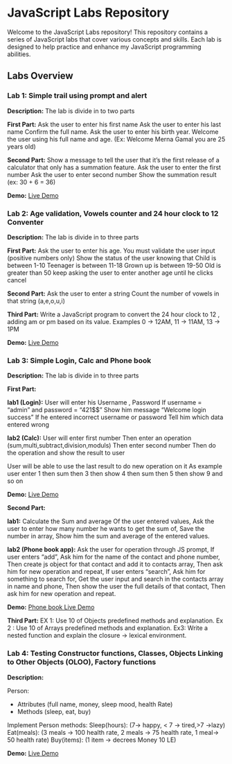 # JavaScript Labs Repository

Welcome to the JavaScript Labs repository! This repository contains a series of JavaScript labs that cover various concepts and skills. Each lab is designed to help practice and enhance my JavaScript programming abilities.

## Labs Overview

<!-- Lab1 -->
### Lab 1: Simple trail using prompt and alert
<!-- ![Lab 1](./images/lab1.png) -->

**Description:**
The lab is divide in to two parts

**First Part:**
Ask the user to enter his first name
Ask the user to enter his last name
Confirm the full name.
Ask the user to enter his birth year.
Welcome the user using his full name and age.
(Ex: Welcome Merna Gamal you are 25 years old)

**Second Part:**
Show a message to tell the user that it’s the first release of a calculator that only has a summation feature.
Ask the user to enter the first number
Ask the user to enter second number
Show the summation result (ex: 30 + 6 = 36)

**Demo:**
[Live Demo](https://mernagamalshenouda.github.io/JavaScript-Labs/Lab1-JS/Index.html)

<!-- Lab2 -->
### Lab 2: Age validation, Vowels counter and 24 hour clock to 12 Conventer
<!-- ![Lab 1](./images/lab1.png) -->

**Description:**
The lab is divide in to three parts

**First Part:**
Ask the user to enter his age. You must validate the user input (positive numbers only)
 Show the status of the user knowing that
 Child is between 1-10
 Teenager is between 11-18
 Grown up is between 19-50
 Old is greater than 50
 keep asking the user to enter another age until he clicks cancel 

**Second Part:**
Ask the user to enter a string
 Count the number of vowels in that string (a,e,o,u,i) 

**Third Part:**
Write a JavaScript program to convert the 24 hour clock to 12 , adding am or pm based on its value.
 Examples 
0 -> 12AM,
 11 -> 11AM,
 13 -> 1PM 

**Demo:**
[Live Demo](https://mernagamalshenouda.github.io/JavaScript-Labs/Lab2-JS/index.html)

<!-- Lab3 -->
### Lab 3: Simple Login, Calc and Phone book
<!-- ![Lab 1](./images/lab1.png) -->

**Description:**
The lab is divide in to three parts

**First Part:**

**lab1 (Login):** User will enter his Username , Password 
If username = “admin” and password = “421$$” 
Show him message “Welcome login success”
If he entered incorrect username or password
Tell him which data entered wrong

**lab2 (Calc):** 
User will enter first number
Then enter an operation (sum,multi,subtract,division,moduls)
Then enter second number
Then do the operation and show the result to user

User will be able to use the last result to do new operation on it
As example user enter 1 then sum then 3 then show 4 then sum then 5 then show 
9 and so on

**Demo:**
[Live Demo](https://mernagamalshenouda.github.io/JavaScript-Labs/Lab3-JS/Part1/index.html)

**Second Part:**

**lab1:** Calculate the Sum and average Of the user entered values,
Ask the user to enter how many number he wants to get the sum of,
Save the number in array,
Show him the sum and average of the entered values.

**lab2 (Phone book app):** 
Ask the user for operation through JS prompt,
If user enters “add”,
Ask him for the name of the contact and phone number,
Then create js object for that contact and add it to contacts array,
Then ask him for new operation and repeat,
If user enters “search”,
Ask him for something to search for,
Get the user input and search in the contacts array in name and phone,
Then show the user the full details of that contact,
Then ask him for new operation and repeat.

**Demo:**
[Phone book Live Demo](https://mernagamalshenouda.github.io/JavaScript-Labs/Lab3-JS/Part2/index.html)

**Third Part:**
EX 1:
Use 10 of Objects predefined methods and explanation.
Ex 2 :
Use 10 of Arrays predefined methods and explanation.
Ex3:
Write a nested function and explain the closure -> lexical environment.

<!-- Lab4 -->
### Lab 4: Testing Constructor functions, Classes, Objects Linking to Other Objects (OLOO), Factory functions
<!-- ![Lab 1](./images/lab1.png) -->

**Description:**

Person:
-	Attributes (full name, money, sleep mood, health Rate)
-	Methods (sleep, eat, buy)

Implement Person methods:
	Sleep(hours): 
(7-> happy, 
< 7 -> tired,>7 ->lazy)
	Eat(meals): (3 meals -> 100 health rate, 
		         2 meals -> 75 health rate, 1 meal-> 50 health rate)
	Buy(items): (1 item -> decrees Money 10 LE)	

**Demo:**
[Live Demo](https://mernagamalshenouda.github.io/JavaScript-Labs/Lab4-JS/index.html)





